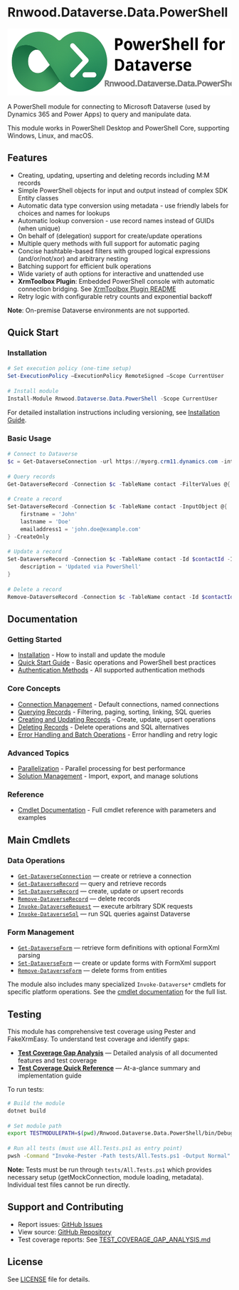 # Rnwood.Dataverse.Data.PowerShell

<img src="logo.svg" height=150/>

A PowerShell module for connecting to Microsoft Dataverse (used by Dynamics 365 and Power Apps) to query and manipulate data.

This module works in PowerShell Desktop and PowerShell Core, supporting Windows, Linux, and macOS.

## Features

- Creating, updating, upserting and deleting records including M:M records
- Simple PowerShell objects for input and output instead of complex SDK Entity classes
- Automatic data type conversion using metadata - use friendly labels for choices and names for lookups
- Automatic lookup conversion - use record names instead of GUIDs (when unique)
- On behalf of (delegation) support for create/update operations
- Multiple query methods with full support for automatic paging
- Concise hashtable-based filters with grouped logical expressions (and/or/not/xor) and arbitrary nesting
- Batching support for efficient bulk operations
- Wide variety of auth options for interactive and unattended use
- **XrmToolbox Plugin**: Embedded PowerShell console with automatic connection bridging. See [XrmToolbox Plugin README](Rnwood.Dataverse.Data.PowerShell.XrmToolboxPlugin/README.md)
- Retry logic with configurable retry counts and exponential backoff

**Note**: On-premise Dataverse environments are not supported.

## Quick Start

### Installation

```powershell
# Set execution policy (one-time setup)
Set-ExecutionPolicy –ExecutionPolicy RemoteSigned –Scope CurrentUser

# Install module
Install-Module Rnwood.Dataverse.Data.PowerShell -Scope CurrentUser
```

For detailed installation instructions including versioning, see [Installation Guide](docs/getting-started/installation.md).

### Basic Usage

```powershell
# Connect to Dataverse
$c = Get-DataverseConnection -url https://myorg.crm11.dynamics.com -interactive

# Query records
Get-DataverseRecord -Connection $c -TableName contact -FilterValues @{ lastname = 'Smith' }

# Create a record
Set-DataverseRecord -Connection $c -TableName contact -InputObject @{ 
    firstname = 'John'
    lastname = 'Doe'
    emailaddress1 = 'john.doe@example.com'
} -CreateOnly

# Update a record
Set-DataverseRecord -Connection $c -TableName contact -Id $contactId -InputObject @{ 
    description = 'Updated via PowerShell'
}

# Delete a record
Remove-DataverseRecord -Connection $c -TableName contact -Id $contactId
```

## Documentation

### Getting Started
- [Installation](docs/getting-started/installation.md) - How to install and update the module
- [Quick Start Guide](docs/getting-started/quickstart.md) - Basic operations and PowerShell best practices
- [Authentication Methods](docs/getting-started/authentication.md) - All supported authentication methods

### Core Concepts
- [Connection Management](docs/core-concepts/connections.md) - Default connections, named connections
- [Querying Records](docs/core-concepts/querying.md) - Filtering, paging, sorting, linking, SQL queries
- [Creating and Updating Records](docs/core-concepts/creating-updating.md) - Create, update, upsert operations
- [Deleting Records](docs/core-concepts/deleting.md) - Delete operations and SQL alternatives
- [Error Handling and Batch Operations](docs/core-concepts/error-handling.md) - Error handling and retry logic

### Advanced Topics
- [Parallelization](docs/advanced/parallelization.md) - Parallel processing for best performance
- [Solution Management](docs/advanced/solution-management.md) - Import, export, and manage solutions

### Reference
- [Cmdlet Documentation](Rnwood.Dataverse.Data.PowerShell/docs/) - Full cmdlet reference with parameters and examples

## Main Cmdlets

### Data Operations
- [`Get-DataverseConnection`](Rnwood.Dataverse.Data.PowerShell/docs/Get-DataverseConnection.md) — create or retrieve a connection
- [`Get-DataverseRecord`](Rnwood.Dataverse.Data.PowerShell/docs/Get-DataverseRecord.md) — query and retrieve records
- [`Set-DataverseRecord`](Rnwood.Dataverse.Data.PowerShell/docs/Set-DataverseRecord.md) — create, update or upsert records
- [`Remove-DataverseRecord`](Rnwood.Dataverse.Data.PowerShell/docs/Remove-DataverseRecord.md) — delete records
- [`Invoke-DataverseRequest`](Rnwood.Dataverse.Data.PowerShell/docs/Invoke-DataverseRequest.md) — execute arbitrary SDK requests
- [`Invoke-DataverseSql`](Rnwood.Dataverse.Data.PowerShell/docs/Invoke-DataverseSql.md) — run SQL queries against Dataverse

### Form Management
- [`Get-DataverseForm`](Rnwood.Dataverse.Data.PowerShell/docs/Get-DataverseForm.md) — retrieve form definitions with optional FormXml parsing
- [`Set-DataverseForm`](Rnwood.Dataverse.Data.PowerShell/docs/Set-DataverseForm.md) — create or update forms with FormXml support
- [`Remove-DataverseForm`](Rnwood.Dataverse.Data.PowerShell/docs/Remove-DataverseForm.md) — delete forms from entities

The module also includes many specialized `Invoke-Dataverse*` cmdlets for specific platform operations. See the [cmdlet documentation](Rnwood.Dataverse.Data.PowerShell/docs/) for the full list.

## Testing

This module has comprehensive test coverage using Pester and FakeXrmEasy. To understand test coverage and identify gaps:

- **[Test Coverage Gap Analysis](TEST_COVERAGE_GAP_ANALYSIS.md)** — Detailed analysis of all documented features and test coverage
- **[Test Coverage Quick Reference](TEST_COVERAGE_QUICK_REFERENCE.md)** — At-a-glance summary and implementation guide

To run tests:

```bash
# Build the module
dotnet build

# Set module path
export TESTMODULEPATH=$(pwd)/Rnwood.Dataverse.Data.PowerShell/bin/Debug/netstandard2.0

# Run all tests (must use All.Tests.ps1 as entry point)
pwsh -Command "Invoke-Pester -Path tests/All.Tests.ps1 -Output Normal"
```

**Note:** Tests must be run through `tests/All.Tests.ps1` which provides necessary setup (getMockConnection, module loading, metadata). Individual test files cannot be run directly.

## Support and Contributing

- Report issues: [GitHub Issues](https://github.com/rnwood/Rnwood.Dataverse.Data.PowerShell/issues)
- View source: [GitHub Repository](https://github.com/rnwood/Rnwood.Dataverse.Data.PowerShell)
- Test coverage reports: See [TEST_COVERAGE_GAP_ANALYSIS.md](TEST_COVERAGE_GAP_ANALYSIS.md)

## License

See [LICENSE](LICENSE) file for details.
